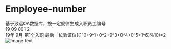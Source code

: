 # Employee-number
基于致远OA数据库，按一定规律生成入职员工编号  
19 09 001 2  
19年 9月 第1个入职 最后一位验证位((1^0+9^1+0^2+9^3+0^4+0^5+1^6)%10)=2  
![Image text](https://github.com/Iamzhaowei/Employee-number/blob/master/%E5%91%98%E5%B7%A5%E7%BC%96%E7%A0%81%E7%94%9F%E6%88%90%E5%99%A8.png)
